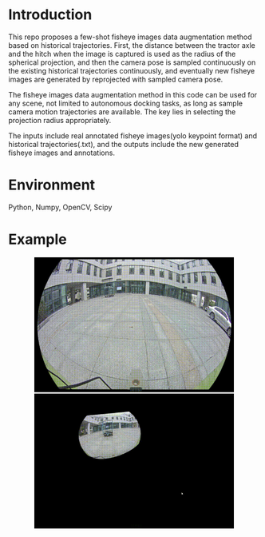 # Introduction
This repo proposes a few-shot fisheye images data augmentation method based on historical trajectories. First, the distance between the tractor axle and the hitch when the image is captured is used as the radius of the spherical projection, and then the camera pose is sampled continuously on the existing historical trajectories continuously, and eventually new fisheye images are generated by reprojected with sampled camera pose.

The fisheye images data augmentation method in this code can be used for any scene, not limited to autonomous docking tasks, as long as sample camera motion trajectories are available. The key lies in selecting the projection radius appropriately.

The inputs include real annotated fisheye images(yolo keypoint format) and historical trajectories(.txt), and the outputs include the new generated fisheye images and annotations.
# Environment
Python, Numpy, OpenCV, Scipy
# Example
<p align="center">
    <img src="gen-fish-ex1.gif" width="400" alt="Example1">
    <img src="gen-fish-ex2.gif" width="400" alt="Example2">
</p>
